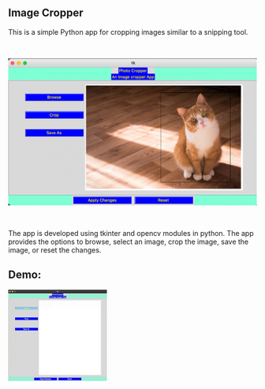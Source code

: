 ## Image Cropper

This is a simple Python app for cropping images similar to a snipping tool.  

&nbsp;
&nbsp;
&nbsp;
&nbsp;
&nbsp;
&nbsp;

![image](/Image-Cropper/ss.png)

&nbsp;
&nbsp;
&nbsp;
&nbsp;

The app is developed using tkinter and opencv modules in python. The app provides the options to browse, select an image, crop the image, save the image, or reset the changes.

## Demo:

![Alt Text](/Image-Cropper/demo.gif)
